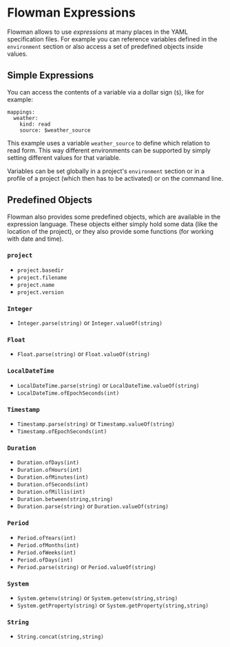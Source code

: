 # Flowman Expressions

Flowman allows to use *expressions* at many places in the YAML specification files. For example
you can reference variables defined in the `environment` section or also access a set of
predefined objects inside values.

## Simple Expressions
You can access the contents of a variable via a dollar sign (`$`), like for example:
```
mappings:
  weather:
    kind: read
    source: $weather_source
```
This example uses a variable `weather_source` to define which relation to read form. This way
different environments can be supported by simply setting different values for that variable.

Variables can be set globally in a project's `environment` section or in a profile of a
project (which then has to be activated) or on the command line.


## Predefined Objects
Flowman also provides some predefined objects, which are available in the expression language.
These objects either simply hold some data (like the location of the project), or they also 
provide some functions (for working with date and time).

### `project`
* `project.basedir`
* `project.filename`
* `project.name`
* `project.version`

### `Integer`
* `Integer.parse(string)` or `Integer.valueOf(string)`

### `Float`
* `Float.parse(string)` or `Float.valueOf(string)`

### `LocalDateTime`
* `LocalDateTime.parse(string)` or `LocalDateTime.valueOf(string)`
* `LocalDateTime.ofEpochSeconds(int)`

### `Timestamp`
* `Timestamp.parse(string)` or `Timestamp.valueOf(string)`
* `Timestamp.ofEpochSeconds(int)`

### `Duration`
* `Duration.ofDays(int)`
* `Duration.ofHours(int)`
* `Duration.ofMinutes(int)`
* `Duration.ofSeconds(int)`
* `Duration.ofMillis(int)`
* `Duration.between(string,string)`
* `Duration.parse(string)` or `Duration.valueOf(string)`

### `Period`
* `Period.ofYears(int)`
* `Period.ofMonths(int)`
* `Period.ofWeeks(int)`
* `Period.ofDays(int)`
* `Period.parse(string)` or `Period.valueOf(string)`

### `System`
* `System.getenv(string)` or `System.getenv(string,string)`
* `System.getProperty(string)` or `System.getProperty(string,string)`

### `String`
* `String.concat(string,string)`
